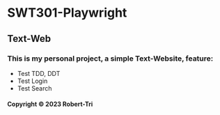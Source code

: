 # SWT301-Playwright
## Text-Web
### This is my personal project, a simple Text-Website, feature:

* Test TDD, DDT
* Test Login
* Test Search

#### Copyright &#169; 2023 Robert-Tri
